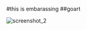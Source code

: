 
#this is embarassing
##goart

![screenshot_2](https://user-images.githubusercontent.com/33538294/37344855-82051804-26f1-11e8-8ebd-31c131e10da6.png)

